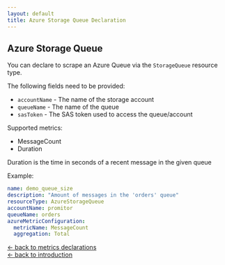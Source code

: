 ```yaml
---
layout: default
title: Azure Storage Queue Declaration
---
```


## Azure Storage Queue
You can declare to scrape an Azure Queue via the `StorageQueue` resource type.

The following fields need to be provided:
- `accountName` - The name of the storage account
- `queueName` - The name of the queue
- `sasToken` - The SAS token used to access the queue/account

Supported metrics:
- MessageCount
- Duration

Duration is the time in seconds of a recent message in the given queue

Example:
```yaml
name: demo_queue_size
description: "Amount of messages in the 'orders' queue"
resourceType: AzureStorageQueue
accountName: promitor
queueName: orders
azureMetricConfiguration:
  metricName: MessageCount
  aggregation: Total
```

[&larr; back to metrics declarations](/configuration/metrics)<br />
[&larr; back to introduction](/)
